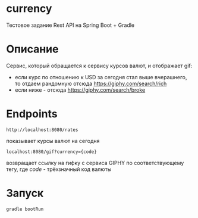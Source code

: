 # currency
Тестовое задание
Rest API на Spring Boot + Gradle

# Описание
Сервис, который обращается к сервису курсов валют, и отображает gif:
- если курс по отношению к USD за сегодня стал выше вчерашнего, то отдаем рандомную отсюда https://giphy.com/search/rich
- если ниже - отсюда https://giphy.com/search/broke

# Endpoints
    http://localhost:8080/rates
показывает курсы валют на сегодня  

    localhost:8080/gif?currency={code}  
возвращает ссылку на гифку с сервиса GIPHY по соответствующему тегу, где *code* - трёхзначный код валюты

# Запуск
    gradle bootRun

